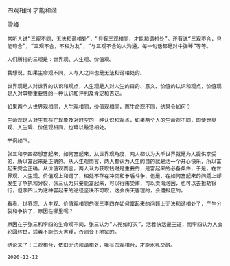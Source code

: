 四观相同 才能和谐

雪峰


    常听人说“三观不同，无法和谐相处”，“只有三观相同，才能和谐相处”。还有说“三观不合，只能苟合”，“三观不合，不相为友”，“与三观不合的人沟通，每一句话都是对牛弹琴”等等。

    人们所指的三观是：世界观、人生观、价值观。

    我想说，如果生命观不同，人与人之间也是无法和谐相处的。

    世界观是人对世界的认识和观点，人生观是人对人生的目的、意义、价值的认识和观点，价值观是人对事物重要性的一种认识和评判及肯定和否定。

    如果两个人世界观相同，人生观相同，价值观相同，而生命观不同，结果会如何？

    生命观是人对生死存亡现象及对时空的一种认识和观点，如果两个人的生命观不同，即便世界观、人生观、价值观相同，也难以融洽相处。

    举例如下。

    张三和李四都想富起来，如何富起来，从世界观角度，两人都认为大千世界就是为人提供享受的，所以富起来是正确的。从人生观而言，两人都认为人生的目的就是活一个开心快乐，所以富起来完全正确。从价值观而言，两人认为获取钱财是重要的，是富起来的必备条件，于是，在世界观、人生观、价值观上和谐了，相处不存在冲突和矛盾斗争，但是，在如何富起来的问题上却发生了争执和分裂，张三认为只要能富起来，可以行贿受贿，可以卖海洛因，也可以去抢劫银行，但李四认为这种富起来的途径坚决不可取，这会伤天害理的，会遭报应的。

    看看，世界观、人生观、价值观相同的张三李四在如何富起来的问题上无法和谐相处了，产生分裂和争执了，原因在哪里呢？

    原因在于张三和李四的生命观不同，张三认为“人死如灯灭”，活着快活是王道，而李四认为人会轮回转世，活着不能伤天害理，否则会下地狱的。

    结论来了：三观相合，依旧无法和谐相处，唯有四观相合，才能水乳交融。

    2020-12-12



